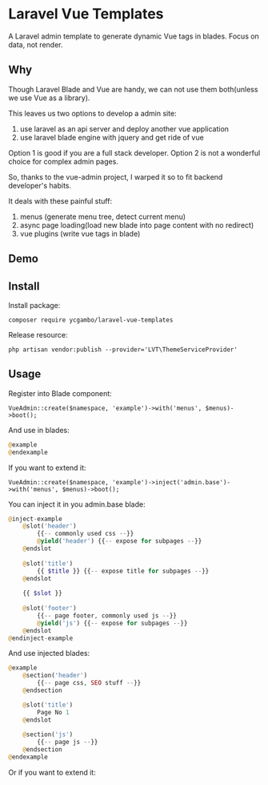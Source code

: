 
# Laravel Vue Templates

A Laravel admin template to generate dynamic Vue tags in blades. Focus on data, not render.


## Why

Though Laravel Blade and Vue are handy, we can not use them both(unless we use Vue as a library).

This leaves us two options to develop a admin site:

1. use laravel as an api server and deploy another vue application
2. use laravel blade engine with jquery and get ride of vue

Option 1 is good if you are a full stack developer.
Option 2 is not a wonderful choice for complex admin pages.

So, thanks to the vue-admin project, I warped it so to fit backend developer's habits.

It deals with these painful stuff:
1. menus (generate menu tree, detect current menu)
2. async page loading(load new blade into page content with no redirect)
3. vue plugins (write vue tags in blade)


## Demo



## Install

Install package:

    composer require ycgambo/laravel-vue-templates
   
Release resource:

    php artisan vendor:publish --provider='LVT\ThemeServiceProvider'


## Usage

Register into Blade component:

    VueAdmin::create($namespace, 'example')->with('menus', $menus)->boot();

And use in blades:

```php
@example
@endexample
```

If you want to extend it:

    VueAdmin::create($namespace, 'example')->inject('admin.base')->with('menus', $menus)->boot();

You can inject it in you admin.base blade:

```php
@inject-example
    @slot('header')
        {{-- commonly used css --}}
        @yield('header') {{-- expose for subpages --}}
    @endslot
    
    @slot('title')
        {{ $title }} {{-- expose title for subpages --}}
    @endslot
    
    {{ $slot }}
    
    @slot('footer')
        {{-- page footer, commonly used js --}}
        @yield('js') {{-- expose for subpages --}}
    @endslot
@endinject-example
```

And use injected blades:

```php
@example
    @section('header')
        {{-- page css, SEO stuff --}}
    @endsection

    @slot('title')
        Page No 1
    @endslot
    
    @section('js')
        {{-- page js --}}
    @endsection
@endexample
```

Or if you want to extend it:





